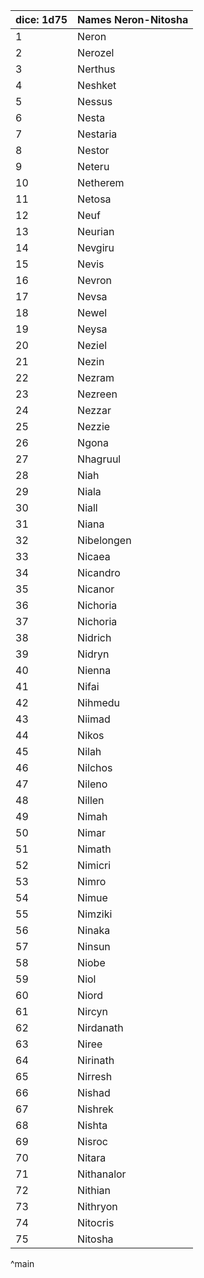 | dice: 1d75 | Names Neron-Nitosha|
| ---- | ---- |
|1|Neron|
|2|Nerozel|
|3|Nerthus|
|4|Neshket|
|5|Nessus|
|6|Nesta|
|7|Nestaria|
|8|Nestor|
|9|Neteru|
|10|Netherem|
|11|Netosa|
|12|Neuf|
|13|Neurian|
|14|Nevgiru|
|15|Nevis|
|16|Nevron|
|17|Nevsa|
|18|Newel|
|19|Neysa|
|20|Neziel|
|21|Nezin|
|22|Nezram|
|23|Nezreen|
|24|Nezzar|
|25|Nezzie|
|26|Ngona|
|27|Nhagruul|
|28|Niah|
|29|Niala|
|30|Niall|
|31|Niana|
|32|Nibelongen|
|33|Nicaea|
|34|Nicandro|
|35|Nicanor|
|36|Nichoria|
|37|Nichoria|
|38|Nidrich|
|39|Nidryn|
|40|Nienna|
|41|Nifai|
|42|Nihmedu|
|43|Niimad|
|44|Nikos|
|45|Nilah|
|46|Nilchos|
|47|Nileno|
|48|Nillen|
|49|Nimah|
|50|Nimar|
|51|Nimath|
|52|Nimicri|
|53|Nimro|
|54|Nimue|
|55|Nimziki|
|56|Ninaka|
|57|Ninsun|
|58|Niobe|
|59|Niol|
|60|Niord|
|61|Nircyn|
|62|Nirdanath|
|63|Niree|
|64|Nirinath|
|65|Nirresh|
|66|Nishad|
|67|Nishrek|
|68|Nishta|
|69|Nisroc|
|70|Nitara|
|71|Nithanalor|
|72|Nithian|
|73|Nithryon|
|74|Nitocris|
|75|Nitosha|
^main
